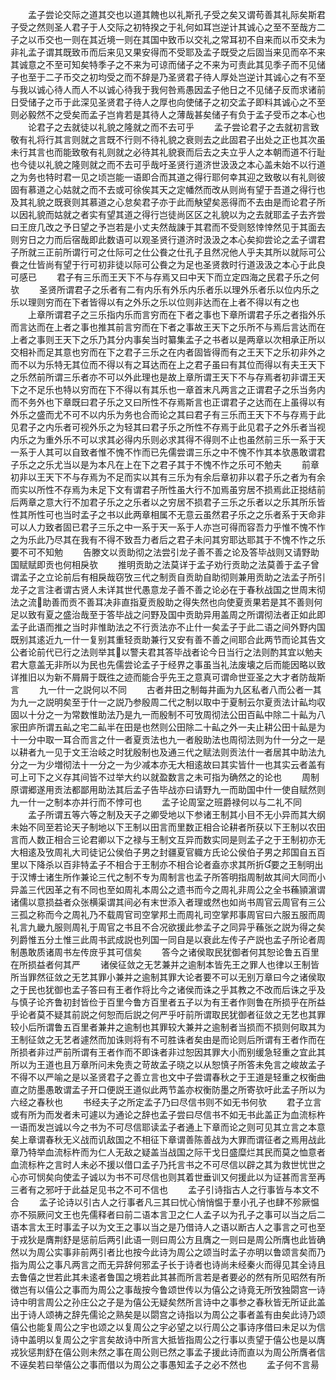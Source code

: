 <!-- { "loadSidebar": true } -->
　　孟子尝论交际之道其交也以道其餽也以礼斯孔子受之矣又谓苟善其礼际矣斯君子受之然则圣人君子于人交际之初特揆之于礼何如耳岂逆计其诚心之至不至哉方二子之以币交也一则在其近境一则在其国中致币以交礼之常耳初不自来而以币交未为非礼孟子谓其既致币而后来见又果安得而不受耶及孟子既受之后固当来见而卒不来其诚意之不至可知矣特季子之不来为可谅而储子之不来为可责此其见季子而不见储子也至于二子币交之初均受之而不辞是乃圣贤君子待人厚处岂逆计其诚心之有不至与我以诚心待人而人不以诚心待我于我何咎焉愚因孟子他日之不见储子反而求诸前日受储子之币于此深见圣贤君子待人之厚也向使储子之初交孟子即料其诚心之不至则必毅然不之受矣而孟子岂肯若是其待人之薄哉甚矣储子有负于孟子受币之本心也
　　论君子之去就徒以礼貌之隆就之而不去可乎
　　孟子尝论君子之去就初言致敬有礼将行其言则就之言既不行则不待礼貌之衰则去之此固君子出处之正也其次虽未行其言也而能致敬有礼则就之必待其礼貌衰而后去之夫立乎人之本朝而道不行耻也今徒以礼貌之隆则就之而不去可乎哉吁圣贤行道济世汲汲之本心盖未始不以行道之为务也特时君一见之顷岂能一语即合而其道之得行耶何幸其迎之致敬以有礼则彼固有慕道之心姑就之而不去或可徐俟其天之定幡然而改从则尚有望于吾道之得行也及其礼貌之既衰则其慕道之心怠矣君子亦于此而觖望矣恶得而不去由是而论君子所以因礼貌而姑就之者实有望其道之得行岂徒尚区区之礼貌以为之去就耶孟子去齐尝曰王庻几改之予日望之予岂若是小丈夫然哉諌于其君而不受则怒悻悻然见于其面去则穷日之力而后宿哉即此数语可以观圣贤行道济时汲汲之本心矣抑尝论之孟子谓君子所就三正前所谓行可之仕际可之仕公飬之仕孔子且然况他人乎夫其所以就际可公飬之仕皆尚有望于行可初非徒以际可公飬之为足也圣贤救时行道汲汲之本心于此良可感已
　　君子有三乐而王天下不与存焉又曰中天下而立定四海之民君子乐之何欤
　　圣贤所谓君子之乐者有二有内乐有外乐内乐者乐以理外乐者乐以位内乐之乐以理则穷而在下者皆得以有之外乐之乐以位则非达而在上者不得以有之也
　　上章所谓君子之三乐指内乐而言穷而在下者之事也下章所谓君子乐之者指外乐而言达而在上者之事也推其前言穷而在下者之事故王天下之乐所不与焉后言达而在上者之事则王天下之乐乃其分内事矣当时纂集孟子之书者以是两章以次相承正所以交相补而足其意也穷而在下之君子三乐之在内者固皆得而有之王天下之乐初非外之而不以为乐特无其位而不得以有之耳达而在上之君子虽曰有其位而得以有夫王天下之乐然前所谓三乐者亦不可以外此理也是故上章所谓王天下不与存焉者初非谓王天下之不足乐也特以穷而在下不得以有其乐也一章首末凡两言之正谓君子之乐当务内而不务外也下章既曰君子乐之又曰所性不存焉斯言也正谓君子之达而在上虽得以有外乐之盛而尤不可不以内乐为务也合而论之其曰君子有三乐而王天下不与存焉于此见君子之内乐者可视外乐之为轻其曰君子乐之所性不存焉于此见君子之外乐者当视内乐之为重外乐不可以求其必得内乐则必求其得不得则不止也虽然前三乐一系于天一系于人其可以自致者惟不愧不怍而已先儒尝谓三乐之中不愧不怍其本欤愚敢谓君子乐之之乐尤当以是为本凡在上在下之君子其于不愧不怍之乐可不勉夫
　　前章初非以王天下不与存焉为不足而实以其有三乐为有余后章初非以君子乐之者为有余而实以所性不存焉为未足下文有谓君子所性虽大行不加焉虽穷居不损焉此正搃结前后两章之意大行不加君子乐之之乐者以之穷居不损君子三乐之乐者以之乐其所乐皆性其所性可也当时孟子之书以此两章相属不无意云虽然君子乐之之乐者系于天命非可以人力致者固已君子三乐之中一系于天一系于人亦岂可得而容吾力乎惟不愧不怍之为乐此乃尽其在我有不得不致吾力者后之君子未问其穷耶达耶其于不愧不怍之乐要不可不知勉
　　告滕文以贡助彻之法尝引龙子善不善之论及答毕战则又请野助国赋赋即贡也何相戾欤
　　推明贡助之法莫详于孟子劝行贡助之法莫善于孟子曾谓孟子之立论前后有相戾哉窃攷三代之制贡自贡助自助彻则兼用贡助之法孟子所引龙子之言注者谓古贤人未详其世代愚意龙子善不善之论必在于春秋战国之世周末彻法之流助善而贡不善耳决非直指夏贡殷助之得失然也向使夏贡果若是其不善则何足以致有夏之盛治哉至于答毕战之问野及国中贡助异用盖周之所谓彻法者正如此即孟子此语而推之当时非惟助法之不行贡法亦不止什一矣孟子于此二语之间外野内国既别其逺近九一什一复别其重轻贡助兼行又安有善不善之间耶合此两节而论其告文公者论前代已行之法则举其以警夫君其答毕战者论今日当行之法则酌其宜以勉夫君大意盖无非所以为民也先儒尝论孟子于经界之事虽当礼法废壊之后而能因略以致详推旧以为新不屑屑于既徃之迹而能合乎先王之意真可谓命世亚圣之大才者防哉斯言
　　九一什一之説何以不同
　　古者井田之制每井画为九区私者八而公者一其为九一之説明矣至于什一之説乃参殷周二代之制以取中于夏制云尔夏贡法计畆均収固以十分之一为常数惟助法乃是九一而殷制不可攷周彻法公田百畆中除二十畆为八家田庐所谓五畆之宅二畆半在田是也然则公田除二十畆之外一夫止耕公田十畆是为十一分中取一耳合而言之什一者夏贡法也九一者殷助法也周彻法则为什一分之一是以耕者九一见于文王治岐之时犹殷制也及通三代之赋法则贡法什一者居其中助法九分之一为少増彻法十一分之一为少减本亦无大相逺故曰其实皆什一也其实云者盖有可上可下之义存其间皆不过举大约以就盈数言之未可指为确然之的论也
　　周制原谓郷遂用贡法都鄙用助法其后孟子告毕战亦曰请野九一而助国中什一使自赋然则九一什一之制本亦并行而不悖可也
　　孟子论周室之班爵禄何以与二礼不同
　　孟子所谓五等六等之制及天子之卿受地以下参诸王制其小目不无小异而其大纲未始不同至若论天子制地以下王制以田言而里数正相合论耕者所获以下王制以农田言而人数正相合三论君卿以下之禄与王制文互异而数实同是则孟子之于王制初亦无大相逺及攷周礼大司徒记公侯伯子男之封疆夏官軄方氏论公侯伯子男之邦国自五百里以下降杀以百非特孟子不相合于王制亦不相合论者盍亦求其所折要之王制明出于汉博士诸生所作兼论三代之制不专为周制言也孟子所答明指周制故其间大同而小异盖三代因革之有不同也至如周礼本周公之遗书而今之周礼非周公之全书蘓頴濵谓诸儒以意损益者众张横渠谓其间必有末世添入者理或然也如尚书周官云周官有三公三孤之称而今之周礼乃不载周官司空掌邦土而周礼司空掌邦事周官曰六服五服而周礼言九畿九服则周礼于周官之书且不合况欲援此参孟子之同异乎蘓张之説为得之矣列爵惟五分土惟三此周书武成説也列国一同自是以衰此左传子产説也孟子所论者周制愚敢质诸周书左传庻乎其可信矣
　　答今之诸侯取民犹御者何其恕论鲁五百里在所损益者何其严
　　诸侯征敛之无艺兼并之逾制本皆先王之罪人也律以王制皆所当罪然征敛之无艺其罪小兼并之逾制其罪大论者要不可以无别万章曰今之诸侯取之于民也犹御也孟子答曰有王者作将比今之诸侯而诛之乎其教之不改而后诛之乎及与慎子论齐鲁初封皆俭于百里今鲁方百里者五子以为有王者作则鲁在所损乎在所益乎论者莫不疑其前説之何恕而后説之何严乎吁前所谓取民犹御者征敛之无艺也其罪较小后所谓鲁五百里者兼井之逾制也其罪较大兼并之逾制者当损而不损则何取其为王制征敛之无艺者遽然而加诛则将有不可胜诛者矣由是而论则后所谓有王者作而在所损者非过严前所谓有王者作而不即诛者非过恕因其罪大小而别缓急轻重之宜此其所以为王道也且万章所问未免责之苛故孟子晓之以从恕慎子所答未免言之峻故孟子不得不以严喻之是以圣贤君子之善立言也文中子尝谓春秋之于王道是轻重之权衡曲直之防墨愚敢谓孟子开口便説王道似此两节盖亦权衡防墨之所寄欤吁此孟子所以为六经之春秋也
　　书经夫子之所定孟子乃曰尽信书则不如无书何欤
　　君子立言或有所为而发者未可遽以为通论之辞也孟子尝曰尽信书不如无书此盖正为血流标杵一语而发岂诚以今之书为不可尽信耶读孟子者通上下章而论之则可见其立言之本意矣上章谓春秋无义战而讥敌国之不相征下章谓善陈善战为大罪而谓征者之焉用战此章乃特举血流标杵而为仁人无敌之疑盖当战国之际干戈日盛糜烂其民而莫之恤意者血流标杵之言时人未必不援以借口孟子乃托言书之不可尽信以辟之其为救世忧世之心亦可悯矣向使孟子诚以为书不可尽信也则其着世垂训又何援此以为证甚而言至再三者有之邪吁于此益足见书之不可不信也
　　孟子引诗指古人之行事皆与本文不合
　　孟子论诗以引古人之行事者凡三其曰忧心悄悄愠于羣小孔子也肆不殄厥愠亦不殒厥问文王也先儒释者曰前二语本言卫之仁人孟子以为孔子之事可以当之后二语本言太王时事孟子以为文王之事以当之是乃借诗人之语以断古人之事言之可也至于戎狄是膺荆舒是惩前后两引此语一则曰周公方且膺之一则曰是周公所膺也此皆确然以为周公实事非前两引者比也按今此诗为周公之颂当时孟子亦明以鲁颂言矣而乃指为周公之事凡两言之而无异辞何邪孟子长于诗者也诗尚未经秦火而得见其全诗且去鲁僖之世若此其未逺者鲁国之境若此其甚而所言若是者要必的然有所见昭然有所徴岂有以僖公之事而为周公之事哉按今鲁颂世传以为僖公之诗竟无所攷独閟宫一诗诗中明言周公之孙庄公之子是为僖公无疑矣然所言诗中之事参之春秋皆无所证此盖出于诗人颂祷之辞先儒论之熟矣是以閟宫之诗指以为周公之事者盖有由矣此诗乃颂僖公也能复周公之宇也颂之以复周公之宇必望之以行周公之事诗序借曰未足以为信诗中盖明以复周公之宇言矣故诗中所言大抵皆指周公之行事以责望于僖公也是以膺戎狄惩荆舒在僖公则未然之事在周公则已然之事孟子援此诗而直以为周公所膺者信不诬矣若曰举僖公之事而借以为周公之事愚知孟子之必不然也
　　孟子何不言昜
